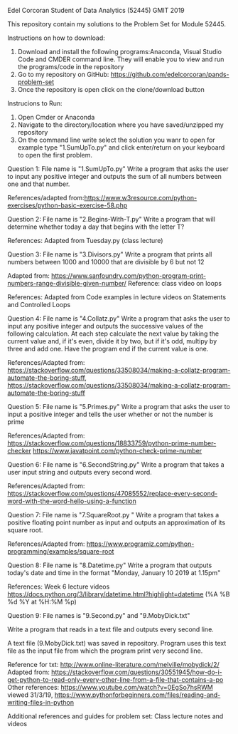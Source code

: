
Edel Corcoran Student of Data Analytics (52445) GMIT 2019

This repository contain my solutions to the Problem Set for Module 52445.

Instructions on how to download:
1. Download and install the following programs:Anaconda, Visual Studio Code and CMDER command line. They will enable you to view and run the programs/code in the repository
2. Go to my repository on GitHub: https://github.com/edelcorcoran/pands-problem-set
3. Once the repository is open click on the clone/download button

Instrucions to Run:
1. Open Cmder or Anaconda 
2. Navigate to the directory/location where you have saved/unzipped my repository
3. On the command line write select the solution you wanr to open for example type "1.SumUpTo.py" and click enter/return on your keyboard to open the first problem.

Question 1: File name is "1.SumUpTo.py"
Write a program that asks the user to input any positive integer and outputs the sum of all numbers between one and that number.

References/adapted from:https://www.w3resource.com/python-exercises/python-basic-exercise-58.php

Question 2: File name is "2.Begins-With-T.py"
Write a program that will determine whether today a day that begins with the letter T?

References: Adapted from Tuesday.py (class lecture)

Question 3: File name is "3.Divisors.py"
Write a program that prints all numbers between 1000 and 10000 that are divisible by 6 but not 12

Adapted from: https://www.sanfoundry.com/python-program-print-numbers-range-divisible-given-number/
Reference: class video on loops 

References: Adapted from Code examples in lecture videos on Statements and Controlled Loops

Question 4: File name is "4.Collatz.py"
Write a program that asks the user to input any positive integer and outputs the successive values of the following calculation. At each step calculate the next value by taking the current value and, if it's even, divide it by two, but if it's odd, multipy by three and add one. Have the program end if the current value is one.

References/Adapted from: 
https://stackoverflow.com/questions/33508034/making-a-collatz-program-automate-the-boring-stuff, 
https://stackoverflow.com/questions/33508034/making-a-collatz-program-automate-the-boring-stuff

Question 5: File name is "5.Primes.py"
Write a program that asks the user to input a positive integer and tells the user whether or not the number is prime

References/Adapted from:
https://stackoverflow.com/questions/18833759/python-prime-number-checker
https://www.javatpoint.com/python-check-prime-number

Question 6: File name is "6.SecondString.py"
Write a program that takes a user input string and outputs every second word.

References/Adapted from: 
https://stackoverflow.com/questions/47085552/replace-every-second-word-with-the-word-hello-using-a-function

Question 7: File name is "7.SquareRoot.py "
Write a program that takes a positive floating point number as input and outputs an approximation of its square root.

References/Adapted from: 
https://www.programiz.com/python-programming/examples/square-root 

Question 8: File name is "8.Datetime.py"
Write a program that outputs today's date and time in the format "Monday, January 10 2019 at 1.15pm"

References: 
Week 6 lecture videos
https://docs.python.org/3/library/datetime.html?highlight=datetime (%A  %B %d %Y at %H:%M %p)

Question 9: File names is "9.Second.py" and "9.MobyDick.txt"

Write a program that reads in a text file and outputs every second line. 

A text file (9.MobyDick.txt) was saved in repository. Program uses this text file as the input file from which the program print very second line.

Reference for txt: http://www.online-literature.com/melville/mobydick/2/
Adapted from: https://stackoverflow.com/questions/30551945/how-do-i-get-python-to-read-only-every-other-line-from-a-file-that-contains-a-po
Other references: https://www.youtube.com/watch?v=0EgSo7hsRWM viewed 31/3/19, https://www.pythonforbeginners.com/files/reading-and-writing-files-in-python



Additional references and guides for problem set:
Class lecture notes and videos






